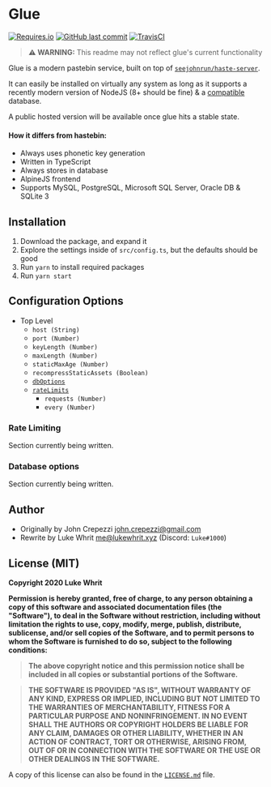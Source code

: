 # Glue

[![Requires.io](https://img.shields.io/requires/github/324Luke/glue)](https://requires.io/github/324Luke/glue/requirements/?branch=master) [![GitHub last commit](https://img.shields.io/github/last-commit/324Luke/glue)](https://github.com/324Luke/glue/commits/master) [![TravisCI](https://img.shields.io/travis/324Luke/glue)](https://travis-ci.org/github/324Luke/glue)

> **⚠️ WARNING:** This readme may not reflect glue's current functionality

Glue is a modern pastebin service, built on top of [`seejohnrun/haste-server`](https://github.com/seejohnrun/haste-server).

It can easily be installed on virtually any system as long as it supports a recently modern version of NodeJS (8+ should be fine) & a [compatible](#how-it-differs-from-hastebin) database.

A public hosted version will be available once glue hits a stable state.

#### **How it differs from hastebin:**

* Always uses phonetic key generation
* Written in TypeScript
* Always stores in database
* AlpineJS frontend
* Supports MySQL, PostgreSQL, Microsoft SQL Server, Oracle DB & SQLite 3

## Installation

1. Download the package, and expand it
2. Explore the settings inside of `src/config.ts`, but the defaults should be good
3. Run `yarn` to install required packages
4. Run `yarn start`

## Configuration Options

* Top Level
  * `host (String)`
  * `port (Number)`
  * `keyLength (Number)`
  * `maxLength (Number)`
  * `staticMaxAge (Number)`
  * `recompressStaticAssets (Boolean)`
  * [`dbOptions`](#database-options)
  * [`rateLimits`](#rate-limiting)
    * `requests (Number)`
    * `every (Number)`

### Rate Limiting

Section currently being written.

### Database options

Section currently being written.

## Author

* Originally by John Crepezzi <john.crepezzi@gmail.com>
* Rewrite by Luke Whrit <me@lukewhrit.xyz> (Discord: `Luke#1000`)

## License (MIT)

**Copyright 2020 Luke Whrit**

**Permission is hereby granted, free of charge, to any person obtaining a copy of this software and associated documentation files (the "Software"), to deal in the Software without restriction, including without limitation the rights to use, copy, modify, merge, publish, distribute, sublicense, and/or sell copies of the Software, and to permit persons to whom the Software is furnished to do so, subject to the following conditions:**

> **The above copyright notice and this permission notice shall be included in all copies or substantial portions of the Software.**

> **THE SOFTWARE IS PROVIDED "AS IS", WITHOUT WARRANTY OF ANY KIND, EXPRESS OR IMPLIED, INCLUDING BUT NOT LIMITED TO THE WARRANTIES OF MERCHANTABILITY, FITNESS FOR A PARTICULAR PURPOSE AND NONINFRINGEMENT. IN NO EVENT SHALL THE AUTHORS OR COPYRIGHT HOLDERS BE LIABLE FOR ANY CLAIM, DAMAGES OR OTHER LIABILITY, WHETHER IN AN ACTION OF CONTRACT, TORT OR OTHERWISE, ARISING FROM, OUT OF OR IN CONNECTION WITH THE SOFTWARE OR THE USE OR OTHER DEALINGS IN THE SOFTWARE.**

A copy of this license can also be found in the [`LICENSE.md`](LICENSE.md) file.
